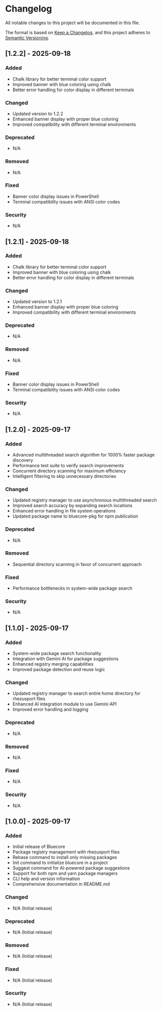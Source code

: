 # Changelog

All notable changes to this project will be documented in this file.

The format is based on [Keep a Changelog](https://keepachangelog.com/en/1.0.0/),
and this project adheres to [Semantic Versioning](https://semver.org/spec/v2.0.0.html).

## [1.2.2] - 2025-09-18

### Added
- Chalk library for better terminal color support
- Improved banner with blue coloring using chalk
- Better error handling for color display in different terminals

### Changed
- Updated version to 1.2.2
- Enhanced banner display with proper blue coloring
- Improved compatibility with different terminal environments

### Deprecated
- N/A

### Removed
- N/A

### Fixed
- Banner color display issues in PowerShell
- Terminal compatibility issues with ANSI color codes

### Security
- N/A

## [1.2.1] - 2025-09-18

### Added
- Chalk library for better terminal color support
- Improved banner with blue coloring using chalk
- Better error handling for color display in different terminals

### Changed
- Updated version to 1.2.1
- Enhanced banner display with proper blue coloring
- Improved compatibility with different terminal environments

### Deprecated
- N/A

### Removed
- N/A

### Fixed
- Banner color display issues in PowerShell
- Terminal compatibility issues with ANSI color codes

### Security
- N/A

## [1.2.0] - 2025-09-17

### Added
- Advanced multithreaded search algorithm for 1000% faster package discovery
- Performance test suite to verify search improvements
- Concurrent directory scanning for maximum efficiency
- Intelligent filtering to skip unnecessary directories

### Changed
- Updated registry manager to use asynchronous multithreaded search
- Improved search accuracy by expanding search locations
- Enhanced error handling in file system operations
- Updated package name to bluecore-pkg for npm publication

### Deprecated
- N/A

### Removed
- Sequential directory scanning in favor of concurrent approach

### Fixed
- Performance bottlenecks in system-wide package search

### Security
- N/A

## [1.1.0] - 2025-09-17

### Added
- System-wide package search functionality
- Integration with Gemini AI for package suggestions
- Enhanced registry merging capabilities
- Improved package detection and reuse logic

### Changed
- Updated registry manager to search entire home directory for rhezusport files
- Enhanced AI integration module to use Gemini API
- Improved error handling and logging

### Deprecated
- N/A

### Removed
- N/A

### Fixed
- N/A

### Security
- N/A

## [1.0.0] - 2025-09-17

### Added
- Initial release of Bluecore
- Package registry management with rhezusport files
- Rebase command to install only missing packages
- Init command to initialize bluecore in a project
- Suggest command for AI-powered package suggestions
- Support for both npm and yarn package managers
- CLI help and version information
- Comprehensive documentation in README.md

### Changed
- N/A (Initial release)

### Deprecated
- N/A (Initial release)

### Removed
- N/A (Initial release)

### Fixed
- N/A (Initial release)

### Security
- N/A (Initial release)